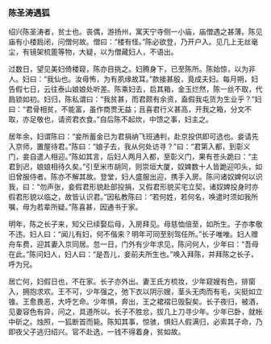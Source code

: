 <script type="text/javascript">
    var head = document.getElementsByTagName('head')[0];
    cssURL = '/public/article_1.css';
    linkTag = document.createElement('link');
    linkTag.href = cssURL;
    linkTag.setAttribute('type','text/css');
    linkTag.setAttribute('rel','stylesheet');
    head.appendChild(linkTag);
</script>
### 陈圣涛遇狐

绍兴陈圣涛者，贫士也。丧偶，游扬州，寓天宁寺侧一小庙，庙僧遇之甚薄。陈见庙有小楼扃闭，问僧何故。僧曰：“楼有怪。”陈必欲登，乃开户入。见几上无丝毫尘，有镜架梳篦等物，大疑，以为僧藏妇人，不语出。

过数日，望见美妇倚楼窥，陈亦目挑之。妇腾身下，已至陈所。陈始惊，以为非人。妇曰：“我仙也。汝毋怖，为有夙缘故耳。”款接甚殷，竟成夫妇。每月朔，妇告假七日，云往泰山娘娘处听差。陈乘妇去，启其箱，金玉烂然，陈一丝不取，代扃锁如初。妇归，陈私谓曰：“我贫甚，而君颇有余资，盍假我屯货为生业乎？”妇曰：“君骨相贫，不能富，虽作商贾无益；且喜君行义甚高，开我之箱，分文不取，亦足敬也，请资君衣食。”自后陈不起炊，中馈之事，妇主之。

居年余，妇谓陈曰：“妾所蓄金已为君捐纳飞班通判，赴京投供即可选也。妾请先入京师，置屋待君。”陈曰：“娘子去，我从何处访寻？”曰：“君第入都，到彰义门，妾自遣人相迎。”陈如其言，后妇人两月入都，至彰义门，果有苍头跪曰：“主君到迟，娘娘相待久矣。”引至米市胡同，则崇垣大厦，奴婢数十人皆跪迎叩头，如旧曾服侍者。陈亦不解其故。登堂，妇人盛服出迎，携手入房。陈问诸奴婢何以识我，曰：“勿声张，妾假君形貌赴部投捐，又假君形貌买宅立契，诸奴婢投身时亦假君形貌以临之，故皆认识君。”因私教陈曰：“若何姓，若何名，唤遣时须如我所嘱，毋为若辈所疑。”陈喜甚，因通书于家。

明年，陈之长子来，知父已续娶后母，入房拜见。母慈恤倍至，如所生。子亦孝敬不违。妇人曰：“闻儿有妇，何不偕来？明年可同至别驾任所。”长子唯唯。妇人赠舟车费，迎其妻入京同居。忽一日，门外有少年求见，陈问何人，少年曰：“吾母在此。”陈问妇人，妇人曰：“是吾儿，妾前夫所生也。”唤入拜陈，并拜陈之长子，呼为兄。

居亡何，妇假日也，不在家。长子亦外出。妻王氏方梳妆，少年窥嫂有色，排窗入，拥抱求欢。王不可，少年强之，弛下衣以阴示嫂，茎头无肉而有毛，尖挺如立锥。王愈畏恶，大呼乞命。少年惧，奔出，王之裙褶已毁裂矣。长子夜归，被酒，见妻容色有异，问之，具道所以。长子不胜忿，拔几上刀寻少年。少年已卧，就帐中斫之。烛照，一狐断首而毙。陈知其事，惊骇，惧妇人假满归，必索其子命，乃即夜父子逃归绍兴。官不赴选，一钱不得着身，贫如故。

